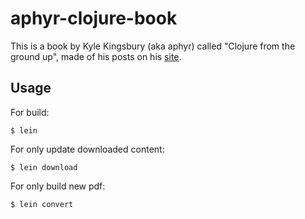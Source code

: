 # aphyr-clojure-book

This is a book by Kyle Kingsbury (aka aphyr) called "Clojure from the ground up", made of his posts on his [site](www.aphyr.com).

## Usage

For build:

    $ lein

For only update downloaded content:

    $ lein download
    
For only build new pdf:

    $ lein convert
    
    
